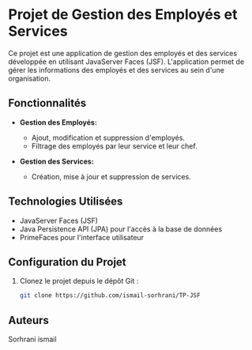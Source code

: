 # Projet de Gestion des Employés et Services

Ce projet est une application de gestion des employés et des services développée en utilisant JavaServer Faces (JSF). L'application permet de gérer les informations des employés et des services au sein d'une organisation.

## Fonctionnalités

- **Gestion des Employés:**
  - Ajout, modification et suppression d'employés.
  - Filtrage des employés par leur service et leur chef.

- **Gestion des Services:**
  - Création, mise à jour et suppression de services.

## Technologies Utilisées

- JavaServer Faces (JSF)
- Java Persistence API (JPA) pour l'accès à la base de données
- PrimeFaces pour l'interface utilisateur

## Configuration du Projet

1. Clonez le projet depuis le dépôt Git :

   ```bash
   git clone https://github.com/ismail-sorhrani/TP-JSF

## Auteurs
Sorhrani ismail


